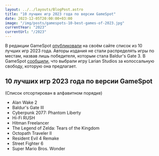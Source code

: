 ```yaml
---
layout: ../../layouts/BlogPost.astro
title: "10 лучших игр 2023 года по версии GameSpot"
date: 2023-12-05T20:00:00+03:00
image: "/img/posts/gamespots-10-best-games-of-2023.jpg"
currentYear: "2023"
currentUrl: "/2023"
---
```


В редакции GameSpot [опубликовали](https://www.gamespot.com/gallery/gamespots-10-best-games-of-2023/2900-4972/) на своём сайте список из 10 лучших игр 2023 года. Авторы издания не стали распределять игры по местам, назвав лишь победителя, которым стала Baldur's Gate 3. В GameSpot [сообщили](https://www.gamespot.com/articles/baldurs-gate-3-is-gamespots-game-of-the-year-2023/1100-6519739/), что выбрали игру Larian Studios за колоссальную свободу, которую она предлагает.

## 10 лучших игр 2023 года по версии GameSpot

(Список отсортирован в алфавитном порядке)

* Alan Wake 2
* Baldur's Gate III
* Cyberpunk 2077: Phantom Liberty
* Hi-Fi RUSH
* Hitman Freelancer
* The Legend of Zelda: Tears of the Kingdom
* Octopath Traveler II
* Resident Evil 4 Remake
* Street Fighter 6
* Super Mario Bros. Wonder